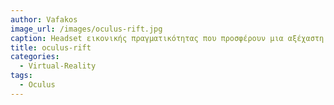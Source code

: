 ```yaml
---
author: Vafakos
image_url: /images/oculus-rift.jpg
caption: Headset εικονικής πραγματικότητας που προσφέρουν μια αξέχαστη εμπειρία στον χρήστη.
title: oculus-rift
categories:
  - Virtual-Reality
tags:
  - Oculus
---
```


